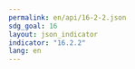 ```yaml
---
permalink: en/api/16-2-2.json
sdg_goal: 16
layout: json_indicator
indicator: "16.2.2"
lang: en
---
```

